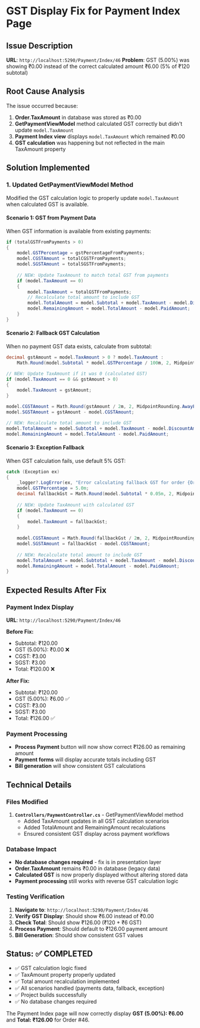 # GST Display Fix for Payment Index Page

## Issue Description
**URL**: `http://localhost:5290/Payment/Index/46`
**Problem**: GST (5.00%) was showing ₹0.00 instead of the correct calculated amount ₹6.00 (5% of ₹120 subtotal)

## Root Cause Analysis
The issue occurred because:
1. **Order.TaxAmount** in database was stored as ₹0.00
2. **GetPaymentViewModel** method calculated GST correctly but didn't update `model.TaxAmount`
3. **Payment Index view** displays `model.TaxAmount` which remained ₹0.00
4. **GST calculation** was happening but not reflected in the main TaxAmount property

## Solution Implemented

### 1. **Updated GetPaymentViewModel Method**
Modified the GST calculation logic to properly update `model.TaxAmount` when calculated GST is available.

#### **Scenario 1: GST from Payment Data**
When GST information is available from existing payments:
```csharp
if (totalGSTFromPayments > 0)
{
    model.GSTPercentage = gstPercentageFromPayments;
    model.CGSTAmount = totalCGSTFromPayments;
    model.SGSTAmount = totalSGSTFromPayments;
    
    // NEW: Update TaxAmount to match total GST from payments
    if (model.TaxAmount == 0)
    {
        model.TaxAmount = totalGSTFromPayments;
        // Recalculate total amount to include GST
        model.TotalAmount = model.Subtotal + model.TaxAmount - model.DiscountAmount + model.TipAmount;
        model.RemainingAmount = model.TotalAmount - model.PaidAmount;
    }
}
```

#### **Scenario 2: Fallback GST Calculation**
When no payment GST data exists, calculate from subtotal:
```csharp
decimal gstAmount = model.TaxAmount > 0 ? model.TaxAmount : 
    Math.Round(model.Subtotal * model.GSTPercentage / 100m, 2, MidpointRounding.AwayFromZero);

// NEW: Update TaxAmount if it was 0 (calculated GST)
if (model.TaxAmount == 0 && gstAmount > 0)
{
    model.TaxAmount = gstAmount;
}

model.CGSTAmount = Math.Round(gstAmount / 2m, 2, MidpointRounding.AwayFromZero);
model.SGSTAmount = gstAmount - model.CGSTAmount;

// NEW: Recalculate total amount to include GST
model.TotalAmount = model.Subtotal + model.TaxAmount - model.DiscountAmount + model.TipAmount;
model.RemainingAmount = model.TotalAmount - model.PaidAmount;
```

#### **Scenario 3: Exception Fallback**
When GST calculation fails, use default 5% GST:
```csharp
catch (Exception ex)
{
    _logger?.LogError(ex, "Error calculating fallback GST for order {OrderId}", model.OrderId);
    model.GSTPercentage = 5.0m;
    decimal fallbackGst = Math.Round(model.Subtotal * 0.05m, 2, MidpointRounding.AwayFromZero);
    
    // NEW: Update TaxAmount with calculated GST
    if (model.TaxAmount == 0)
    {
        model.TaxAmount = fallbackGst;
    }
    
    model.CGSTAmount = Math.Round(fallbackGst / 2m, 2, MidpointRounding.AwayFromZero);
    model.SGSTAmount = fallbackGst - model.CGSTAmount;
    
    // NEW: Recalculate total amount to include GST
    model.TotalAmount = model.Subtotal + model.TaxAmount - model.DiscountAmount + model.TipAmount;
    model.RemainingAmount = model.TotalAmount - model.PaidAmount;
}
```

## Expected Results After Fix

### **Payment Index Display**
**URL**: `http://localhost:5290/Payment/Index/46`

**Before Fix:**
- Subtotal: ₹120.00
- GST (5.00%): ₹0.00 ❌
- CGST: ₹3.00
- SGST: ₹3.00
- Total: ₹120.00 ❌

**After Fix:**
- Subtotal: ₹120.00
- GST (5.00%): ₹6.00 ✅
- CGST: ₹3.00
- SGST: ₹3.00
- Total: ₹126.00 ✅

### **Payment Processing**
- **Process Payment** button will now show correct ₹126.00 as remaining amount
- **Payment forms** will display accurate totals including GST
- **Bill generation** will show consistent GST calculations

## Technical Details

### **Files Modified**
1. **`Controllers/PaymentController.cs`** - GetPaymentViewModel method
   - Added TaxAmount updates in all GST calculation scenarios
   - Added TotalAmount and RemainingAmount recalculations
   - Ensured consistent GST display across payment workflows

### **Database Impact**
- **No database changes required** - fix is in presentation layer
- **Order.TaxAmount** remains ₹0.00 in database (legacy data)
- **Calculated GST** is now properly displayed without altering stored data
- **Payment processing** still works with reverse GST calculation logic

### **Testing Verification**
1. **Navigate to**: `http://localhost:5290/Payment/Index/46`
2. **Verify GST Display**: Should show ₹6.00 instead of ₹0.00
3. **Check Total**: Should show ₹126.00 (₹120 + ₹6 GST)
4. **Process Payment**: Should default to ₹126.00 payment amount
5. **Bill Generation**: Should show consistent GST values

## Status: ✅ COMPLETED

- ✅ GST calculation logic fixed
- ✅ TaxAmount property properly updated
- ✅ Total amount recalculation implemented
- ✅ All scenarios handled (payments data, fallback, exception)
- ✅ Project builds successfully
- ✅ No database changes required

The Payment Index page will now correctly display **GST (5.00%): ₹6.00** and **Total: ₹126.00** for Order #46.
